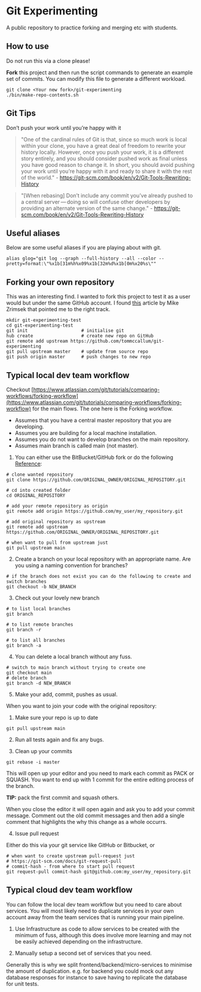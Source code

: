 # Git Experimenting

A public repository to practice forking and merging etc with students.

## How to use

Do not run this via a clone please!

**Fork** this project and then run the script commands to generate an example set of commits. You can modify this file to generate a different workload.

```
git clone <Your new fork>/git-experimenting
./bin/make-repo-contents.sh
```


## Git Tips

Don’t push your work until you’re happy with it

> "One of the cardinal rules of Git is that, since so much work is local within your clone, you have a great deal of freedom to rewrite your history locally. However, once you push your work, it is a different story entirely, and you should consider pushed work as final unless you have good reason to change it. In short, you should avoid pushing your work until you’re happy with it and ready to share it with the rest of the world." - https://git-scm.com/book/en/v2/Git-Tools-Rewriting-History

> "[When rebasing] Don’t include any commit you’ve already pushed to a central server — doing so will confuse other developers by providing an alternate version of the same change." - https://git-scm.com/book/en/v2/Git-Tools-Rewriting-History

## Useful aliases

Below are some useful aliases if you are playing about with git.

```
alias glog="git log --graph --full-history --all --color --pretty=format:\"%x1b[31m%h%x09%x1b[32m%d%x1b[0m%x20%s\""
```

## Forking your own repository

This was an interesting find.  I wanted to fork this project to test it as a user would but under the same GitHub account.  I found [this](https://medium.com/@mikezrimsek/fork-your-own-github-repository-19ad4582b50a) article by Mike Zrimsek that pointed me to the right track.

```
mkdir git-experimenting-test
cd git-experimenting-test
git init                    # initialise git 
hub create                  # create new repo on GitHub
git remote add upstream https://github.com/tommccallum/git-experimenting
git pull upstream master    # update from source repo
git push origin master      # push changes to new repo
```

## Typical local dev team workflow

Checkout [https://www.atlassian.com/git/tutorials/comparing-workflows/forking-workflow](https://www.atlassian.com/git/tutorials/comparing-workflows/forking-workflow) for the main flows.  The one here is the Forking workflow.

* Assumes that you have a central master repository that you are developing.
* Assumes you are building for a local machine installation.
* Assumes you do not want to develop branches on the main repository.
* Assumes main branch is called main (not master).
 
1. You can either use the BitBucket/GitHub fork or do the following [Reference](https://stackoverflow.com/questions/4728432/git-forking-without-github):

```
# clone wanted repository
git clone https://github.com/ORIGINAL_OWNER/ORIGINAL_REPOSITORY.git

# cd into created folder
cd ORIGINAL_REPOSITORY

# add your remote repository as origin
git remote add origin https://github.com/my_user/my_repository.git

# add original repository as upstream
git remote add upstream https://github.com/ORIGINAL_OWNER/ORIGINAL_REPOSITORY.git

# when want to pull from upstream just
git pull upstream main

```

2. Create a branch on your local repository with an appropriate name.  Are you using a naming convention for branches?

```
# if the branch does not exist you can do the following to create and switch branches
git checkout -b NEW_BRANCH
```

3. Check out your lovely new branch

```
# to list local branches
git branch 

# to list remote branches
git branch -r

# to list all branches 
git branch -a
```

4. You can delete a local branch without any fuss.

```
# switch to main branch without trying to create one
git checkout main
# delete branch
git branch -d NEW_BRANCH
```

5. Make your add, commit, pushes as usual.

When you want to join your code with the original repository:

1. Make sure your repo is up to date

```
git pull upstream main
```

2. Run all tests again and fix any bugs.


3. Clean up your commits

```
git rebase -i master
```

This will open up your editor and you need to mark each commit as PACK or SQUASH.  You want to end up with 1 commit for the entire editing process of the branch.

**TIP:** pack the first commit and squash others.

When you close the editor it will open again and ask you to add your commit message.  Comment out the old commit messages and then add a single comment that highlights the why this change as a whole occurrs.

4. Issue pull request

Either do this via your git service like GitHub or Bitbucket, or

```
# when want to create upstream pull-request just
# https://git-scm.com/docs/git-request-pull
# commit-hash - from where to start pull request
git request-pull commit-hash git@github.com:my_user/my_repository.git
```

## Typical cloud dev team workflow

You can follow the local dev team workflow but you need to care about services.  You will most likely need to duplicate services in your own account away from the team services that is running your main pipeline.

1. Use Infrastructure as code to allow services to be created with the minimum of fuss, although this does involve more learning and may not be easily achieved depending on the infrastructure.

2. Manually setup a second set of services that you need.

Generally this is why we split frontend/backend/micro-services to minimise the amount of duplication.  e.g. for backend you could mock out any database responses for instance to save having to replicate the database for unit tests.
